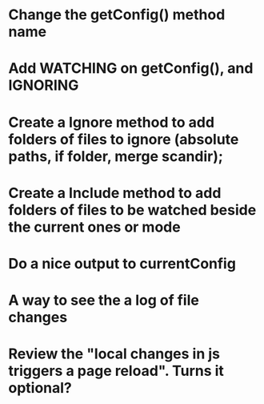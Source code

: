 
# Change the getConfig() method name
# Add WATCHING on getConfig(), and IGNORING
# Create a Ignore method to add folders of files to ignore (absolute paths, if folder, merge scandir);
# Create a Include method to add folders of files to be watched beside the current ones or mode
# Do a nice output to currentConfig
# A way to see the a log of file changes
# Review the "local changes in js triggers a page reload". Turns it optional?